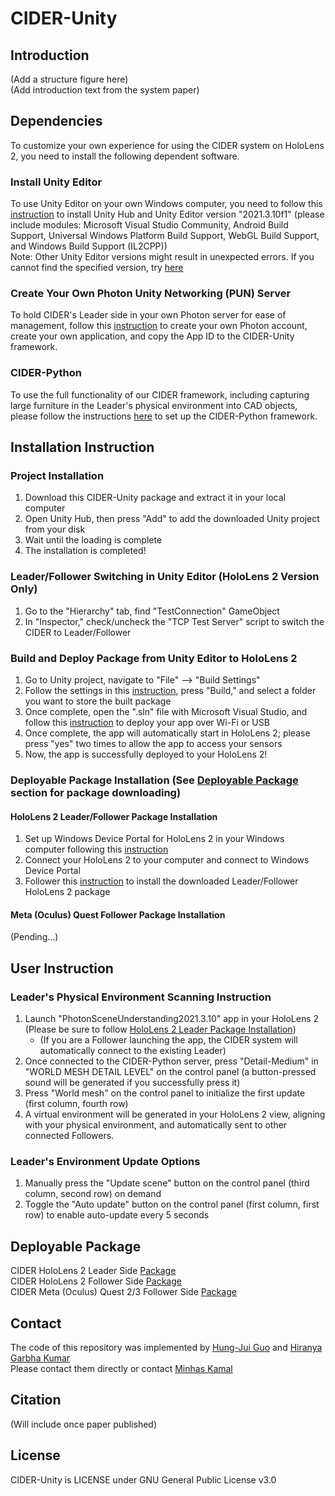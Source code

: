 # CIDER-Unity

## Introduction
(Add a structure figure here)  
(Add introduction text from the system paper)  

## Dependencies
To customize your own experience for using the CIDER system on HoloLens 2, you need to install the following dependent software.  
### Install Unity Editor
To use Unity Editor on your own Windows computer, you need to follow this [instruction](https://learn.unity.com/tutorial/install-the-unity-hub-and-editor-4?uv=2021.3#) to install Unity Hub and Unity Editor version "2021.3.10f1" (please include modules: Microsoft Visual Studio Community, Android Build Support, Universal Windows Platform Build Support, WebGL Build Support, and Windows Build Support (IL2CPP))  
Note: Other Unity Editor versions might result in unexpected errors. If you cannot find the specified version, try [here](https://unity.com/cn/releases/editor/archive)  
### Create Your Own Photon Unity Networking (PUN) Server
To hold CIDER's Leader side in your own Photon server for ease of management, follow this [instruction](https://learn.microsoft.com/en-us/windows/mixed-reality/develop/unity/tutorials/mr-learning-sharing-02#creating-the-pun-application) to create your own Photon account, create your own application, and copy the App ID to the CIDER-Unity framework. 
### CIDER-Python
To use the full functionality of our CIDER framework, including capturing large furniture in the Leader's physical environment into CAD objects, please follow the instructions [here](someLink) to set up the CIDER-Python framework. 

## Installation Instruction
### Project Installation
1. Download this CIDER-Unity package and extract it in your local computer
2. Open Unity Hub, then press "Add" to add the downloaded Unity project from your disk
3. Wait until the loading is complete
4. The installation is completed!  
### Leader/Follower Switching in Unity Editor (HoloLens 2 Version Only)
1. Go to the "Hierarchy" tab, find "TestConnection" GameObject
2. In "Inspector," check/uncheck the "TCP Test Server" script to switch the CIDER to Leader/Follower
### Build and Deploy Package from Unity Editor to HoloLens 2
1. Go to Unity project, navigate to "File" --> "Build Settings"
2. Follow the settings in this [instruction](https://learn.microsoft.com/en-us/windows/mixed-reality/develop/unity/build-and-deploy-to-hololens#build-the-unity-project), press "Build," and select a folder you want to store the built package
3. Once complete, open the ".sln" file with Microsoft Visual Studio, and follow this [instruction](https://learn.microsoft.com/en-us/windows/mixed-reality/develop/advanced-concepts/using-visual-studio?tabs=hl2#deploying-a-hololens-app-over-wi-fi-or-usb) to deploy your app over Wi-Fi or USB
4. Once complete, the app will automatically start in HoloLens 2; please press "yes" two times to allow the app to access your sensors
5. Now, the app is successfully deployed to your HoloLens 2!
### Deployable Package Installation (See [Deployable Package](#deployable-package) section for package downloading)
#### HoloLens 2 Leader/Follower Package Installation
1. Set up Windows Device Portal for HoloLens 2 in your Windows computer following this [instruction](https://learn.microsoft.com/en-us/windows/mixed-reality/develop/advanced-concepts/using-the-windows-device-portal)
2. Connect your HoloLens 2 to your computer and connect to Windows Device Portal
3. Follower this [instruction](https://learn.microsoft.com/en-us/windows/mixed-reality/develop/advanced-concepts/using-the-windows-device-portal#installing-an-app) to install the downloaded Leader/Follower HoloLens 2 package
#### Meta (Oculus) Quest Follower Package Installation 
(Pending...)

## User Instruction
### Leader's Physical Environment Scanning Instruction
1. Launch "PhotonSceneUnderstanding2021.3.10" app in your HoloLens 2 (Please be sure to follow [HoloLens 2 Leader Package Installation](#hololens-2-leaderfollower-package-installation))
    - (If you are a Follower launching the app, the CIDER system will automatically connect to the existing Leader)
3. Once connected to the CIDER-Python server, press "Detail-Medium" in "WORLD MESH DETAIL LEVEL" on the control panel (a button-pressed sound will be generated if you successfully press it)
4. Press "World mesh" on the control panel to initialize the first update (first column, fourth row)
5. A virtual environment will be generated in your HoloLens 2 view, aligning with your physical environment, and automatically sent to other connected Followers.
### Leader's Environment Update Options
1. Manually press the "Update scene" button on the control panel (third column, second row) on demand
2. Toggle the "Auto update" button on the control panel (first column, first row) to enable auto-update every 5 seconds

## Deployable Package
CIDER HoloLens 2 Leader Side [Package](https://utdallas.box.com/s/z39vssfdu8bqfe1j0t08njfvwlzqvljg)  
CIDER HoloLens 2 Follower Side [Package](https://utdallas.box.com/s/tf8xgft15eavd7n4llpnt5sijqjrb02s)  
CIDER Meta (Oculus) Quest 2/3 Follower Side [Package](https://utdallas.box.com/s/qtbn0hcn2ufrvy2mqs2pru4vol45ersz)

## Contact
The code of this repository was implemented by [Hung-Jui Guo](mailto:hxg190003@utdallas.edu) and [Hiranya Garbha Kumar](mailto:hiranya@utdallas.edu)  
Please contact them directly or contact [Minhas Kamal](mailto:minhas.kamal@utdallas.edu)

## Citation
(Will include once paper published)

## License
CIDER-Unity is LICENSE under GNU General Public License v3.0
